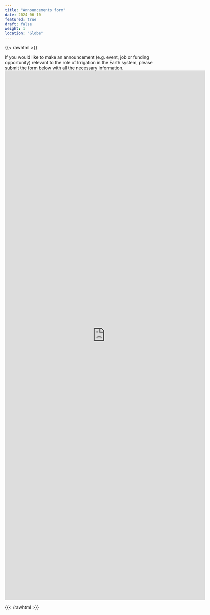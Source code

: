 ```yaml
---
title: "Announcements form"
date: 2024-06-10
featured: true
draft: false
weight: 1
location: "Globe"
---
```

{{< rawhtml >}}
<div>
<p> If you would like to make an announcement (e.g. event, job or funding opportunity) relevant to the role of Irrigation in the Earth system, please submit the form below with all the necessary information.
  <iframe src="https://docs.google.com/forms/d/e/1FAIpQLSfZLC_JOI8cPpIkv8rRmvUJ0f2I3s8Rnb7Lx9xiWFvQ6Qq0hQ/viewform?embedded=true" width="640" height="1695" frameborder="0" marginheight="0" marginwidth="0">Loading…</iframe>

</p>
</div>
{{< /rawhtml >}}
<!--more-->
